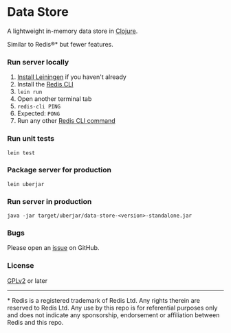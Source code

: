 # Data Store

A lightweight in-memory data store in [Clojure](https://clojure.org/).

Similar to Redis®* but fewer features.

### Run server locally

1. [Install Leiningen](https://leiningen.org/) if you haven't already
1. Install the [Redis CLI](https://redis.io/docs/ui/cli/)
1. `lein run`
1. Open another terminal tab
1. `redis-cli PING`
1. Expected: `PONG`
1. Run any other [Redis CLI command](https://redis.io/docs/ui/cli/)

### Run unit tests

`lein test`

### Package server for production

`lein uberjar`

### Run server in production

`java -jar target/uberjar/data-store-<version>-standalone.jar`

### Bugs

Please open an [issue](https://github.com/kienstra/data-store/issues) on GitHub.

### License

[GPLv2](LICENSE) or later

---

\* Redis is a registered trademark of Redis Ltd. Any rights therein are reserved to Redis Ltd. Any use by this repo is for referential purposes only and does not indicate any sponsorship, endorsement or affiliation between Redis and this repo.
